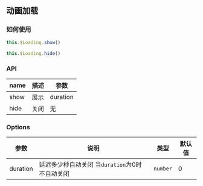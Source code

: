 ## 动画加载

### 如何使用
```js
this.$Loading.show()

this.$Loading.hide()
```

### API

| name          | 描述         | 参数      |
| ------------- | ------------|-----------|
| show          | 展示         |  duration |
| hide          | 关闭         |   无       |


### Options

| 参数          | 说明         | 类型   |   默认值         |
| ------------- | ------------| ------ |  ------         |
| duration      | 延迟多少秒自动关闭 当`duration`为0时不自动关闭      | `number` | 0  |